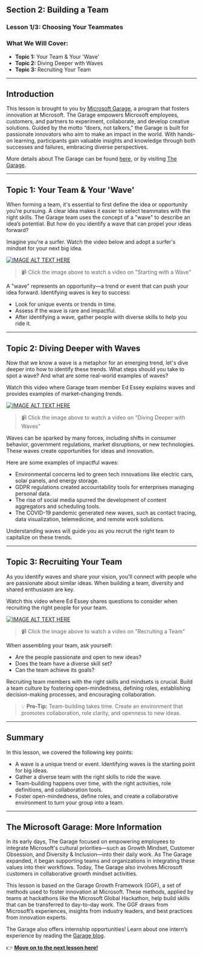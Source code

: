 ## Section 2: Building a Team

### Lesson 1/3: Choosing Your Teammates

### What We Will Cover:

- **Topic 1:** Your Team & Your 'Wave'
- **Topic 2:** Diving Deeper with Waves
- **Topic 3:** Recruiting Your Team

---

## Introduction

This lesson is brought to you by [Microsoft Garage](https://www.microsoft.com/en-us/garage/), a program that fosters innovation at Microsoft. The Garage empowers Microsoft employees, customers, and partners to experiment, collaborate, and develop creative solutions. Guided by the motto “doers, not talkers,” the Garage is built for passionate innovators who aim to make an impact in the world. With hands-on learning, participants gain valuable insights and knowledge through both successes and failures, embracing diverse perspectives.

More details about The Garage can be found [here](../../2-Building-a-Team/1/README.md#the-microsoft-garage-more-information), or by visiting [The Garage](https://www.microsoft.com/en-us/garage/).

---

## Topic 1: Your Team & Your 'Wave'

When forming a team, it's essential to first define the idea or opportunity you're pursuing. A clear idea makes it easier to select teammates with the right skills. The Garage team uses the concept of a "wave" to describe an idea’s potential. But how do you identify a wave that can propel your ideas forward?

Imagine you're a surfer. Watch the video below and adopt a surfer's mindset for your next big idea.

[![IMAGE ALT TEXT HERE](https://img.youtube.com/vi/tr_5AO08XBA/0.jpg)](https://www.youtube.com/watch?v=tr_5AO08XBA)
> 📹 Click the image above to watch a video on "Starting with a Wave"

A "wave" represents an opportunity—a trend or event that can push your idea forward. Identifying waves is key to success:

- Look for unique events or trends in time.
- Assess if the wave is rare and impactful.
- After identifying a wave, gather people with diverse skills to help you ride it.

---

## Topic 2: Diving Deeper with Waves

Now that we know a wave is a metaphor for an emerging trend, let's dive deeper into how to identify these trends. What steps should you take to spot a wave? And what are some real-world examples of waves?

Watch this video where Garage team member Ed Essey explains waves and provides examples of market-changing trends.

[![IMAGE ALT TEXT HERE](https://img.youtube.com/vi/73poIpSJD0o/0.jpg)](https://www.youtube.com/watch?v=73poIpSJD0o)
> 📹 Click the image above to watch a video on "Diving Deeper with Waves"

Waves can be sparked by many forces, including shifts in consumer behavior, government regulations, market disruptions, or new technologies. These waves create opportunities for ideas and innovation.

Here are some examples of impactful waves:

- Environmental concerns led to green tech innovations like electric cars, solar panels, and energy storage.
- GDPR regulations created accountability tools for enterprises managing personal data.
- The rise of social media spurred the development of content aggregators and scheduling tools.
- The COVID-19 pandemic generated new waves, such as contact tracing, data visualization, telemedicine, and remote work solutions.

Understanding waves will guide you as you recruit the right team to capitalize on these trends.

---

## Topic 3: Recruiting Your Team

As you identify waves and share your vision, you'll connect with people who are passionate about similar ideas. When building a team, diversity and shared enthusiasm are key.

Watch this video where Ed Essey shares questions to consider when recruiting the right people for your team.

[![IMAGE ALT TEXT HERE](https://img.youtube.com/vi/VCHrW613pgw/0.jpg)](https://www.youtube.com/watch?v=VCHrW613pgw)
> 📹 Click the image above to watch a video on "Recruiting a Team"

When assembling your team, ask yourself:

- Are the people passionate and open to new ideas?
- Does the team have a diverse skill set?
- Can the team achieve its goals?

Recruiting team members with the right skills and mindsets is crucial. Build a team culture by fostering open-mindedness, defining roles, establishing decision-making processes, and encouraging collaboration.

> 💡 **Pro-Tip:** Team-building takes time. Create an environment that promotes collaboration, role clarity, and openness to new ideas.

---

## Summary

In this lesson, we covered the following key points:

- A wave is a unique trend or event. Identifying waves is the starting point for big ideas.
- Gather a diverse team with the right skills to ride the wave.
- Team-building happens over time, with the right activities, role definitions, and collaboration tools.
- Foster open-mindedness, define roles, and create a collaborative environment to turn your group into a team.

---

## The Microsoft Garage: More Information

In its early days, The Garage focused on empowering employees to integrate Microsoft's cultural priorities—such as Growth Mindset, Customer Obsession, and Diversity & Inclusion—into their daily work. As The Garage expanded, it began supporting teams and organizations in integrating these values into their workflows. Today, The Garage also involves Microsoft customers in collaborative growth mindset activities.

This lesson is based on the Garage Growth Framework (GGF), a set of methods used to foster innovation at Microsoft. These methods, applied by teams at hackathons like the Microsoft Global Hackathon, help build skills that can be transferred to day-to-day work. The GGF draws from Microsoft’s experiences, insights from industry leaders, and best practices from innovation experts.

The Garage also offers internship opportunities! Learn about one intern’s experience by reading the [Garage blog](https://www.microsoft.com/en-us/garage/blog/2017/09/12-weeks-microsoft-garage/).

👉 [**Move on to the next lesson here!**](../03-Building-a-Team/03-Diversity-and-inclusion.md)
